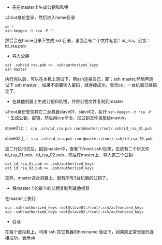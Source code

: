 * 先在master上生成公钥和私钥

以root身份登录，然后进入home目录

```
cd ~
ssh-keygen -t rsa -P ''
```

然后会在home目录下生成.ssh目录，里面会有二个文件私钥：id\_rsa，公钥：id\_rsa.pub

* 导入公钥 

```
cat .ssh/id_rsa.pub >> .ssh/authorized_keys
ssh master
```

执行完以后，可以在本机上测试下，用ssh连接自己，即：ssh master,然后再测试下 ssh master ，如果不需要输入密码，就连接成功，表示ok，一台机器已经搞定了。

* 在其他机器上生成公钥和私钥，并将公钥文件复制到master

以root身份登录其它二台机器slave01、slave02，执行 `ssh-keygen -t rsa -P ''` 生成公钥、密钥，然后用scp命令，把公钥文件发放给master，

slave01上：` scp .ssh/id_rsa.pub root@master:/root/.ssh/id_rsa_01.pub`

slave02上：` scp .ssh/id_rsa.pub root@master:/root/.ssh/id_rsa_02.pub`

这二行执行完后，回到master中，查看下/root/.ssh/目录，应该有二个新文件id\_rsa\_01.pub、id\_rsa\_02.pub，然后在master上，导入这二个公钥

```
cat id_rsa_01.pub >> .ssh/authorized_keys
cat id_rsa_02.pub >> .ssh/authorized_keys
```

这样，master这台机器上，就有所有3台机器的公钥了。

* 将master上的最全的公钥复制到其他机器

在master上执行

```
scp .ssh/authorized_keys root@slave01:/root/.ssh/authorized_keys
scp .ssh/authorized_keys root@slave02:/root/.ssh/authorized_keys
```

* 验证 

在每个虚拟机上，均用 ssh 其它机器的hostname 验证下，如果能正常无密码连接成功，表示ok



